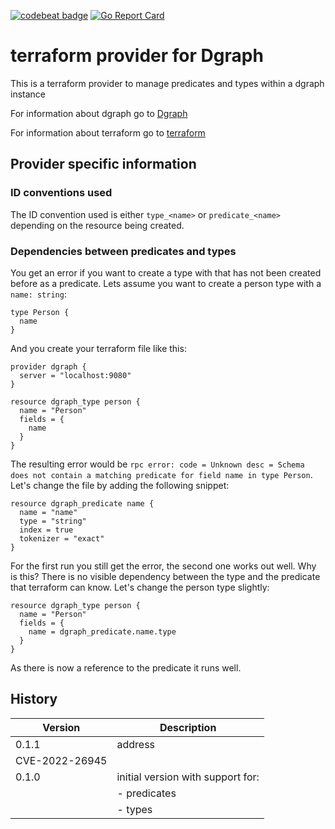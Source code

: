 [![codebeat badge](https://codebeat.co/badges/2156b7fc-578f-4e09-821f-abb6d0a54d5d)](https://codebeat.co/projects/github-com-sascha-andres-terraform-provider-dgraph-develop) [![Go Report Card](https://goreportcard.com/badge/github.com/sascha-andres/terraform-provider-dgraph)](https://goreportcard.com/report/github.com/sascha-andres/terraform-provider-dgraph)

# terraform provider for Dgraph

This is a terraform provider to manage predicates and types within a dgraph instance

For information about dgraph go to [Dgraph](https://dgraph.io/)

For information about terraform go to [terraform](https://www.terraform.io/)

## Provider specific information

### ID conventions used

The ID convention used is either `type_<name>` or `predicate_<name>` depending on the resource being created.

### Dependencies between predicates and types

You get an error if you want to create a type with that has not been created before as a predicate. Lets assume you want to create a person type with a `name: string`:

    type Person {
      name
    }

And you create your terraform file like this:

    provider dgraph {
      server = "localhost:9080"
    }
    
    resource dgraph_type person {
      name = "Person"
      fields = {
        name
      }
    }

The resulting error would be `rpc error: code = Unknown desc = Schema does not contain a matching predicate for field name in type Person`. Let's change the file by adding the following snippet:

    resource dgraph_predicate name {
      name = "name"
      type = "string"
      index = true
      tokenizer = "exact"
    }

For the first run you still get the error, the second one works out well. Why is this? There is no visible dependency between the type and the predicate that terraform can know. Let's change the person type slightly:

    resource dgraph_type person {
      name = "Person"
      fields = {
        name = dgraph_predicate.name.type
      }
    }

As there is now a reference to the predicate it runs well.

## History

|Version|Description|
|---|---|
|0.1.1|address CVE-2022-26945|
|0.1.0|initial version with support for:|
||- predicates|
||- types|
